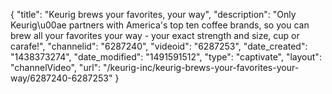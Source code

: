 {
    "title": "Keurig brews your favorites, your way",
    "description": "Only Keurig\u00ae partners with America's top ten coffee brands, so you can brew all your favorites your way - your exact strength and size, cup or carafe!",
    "channelid": "6287240",
    "videoid": "6287253",
    "date_created": "1438373274",
    "date_modified": "1491591512",
    "type": "captivate",
    "layout": "channelVideo",
    "url": "\/keurig-inc\/keurig-brews-your-favorites-your-way\/6287240-6287253"
}